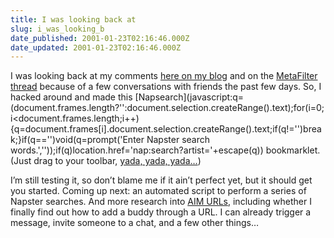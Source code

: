 ```yaml
---
title: I was looking back at
slug: i_was_looking_b
date_published: 2001-01-23T02:16:46.000Z
date_updated: 2001-01-23T02:16:46.000Z
---
```


I was looking back at my comments [here on my blog](http://www.dashes.com/anil/index.php?blogarch/2000_09_01_archive.php#849701) and on the [MetaFilter thread](http://www.metafilter.com/comments.mefi/3270) because of a few conversations with friends the past few days. So, I hacked around and made this [Napsearch](javascript:q=(document.frames.length?'':document.selection.createRange().text);for(i=0;i<document.frames.length;i++){q=document.frames[i].document.selection.createRange().text;if(q!='')break;}if(q=='')void(q=prompt('Enter Napster search words.',''));if(q)location.href='nap:search?artist='+escape(q)) bookmarklet. (Just drag to your toolbar, [yada, yada, yada…](http://www.bookmarklets.com))

I’m still testing it, so don’t blame me if it ain’t perfect yet, but it should get you started. Coming up next: an automated script to perform a series of Napster searches. And more research into [AIM URLs](aim:goim?screenname=anildash&amp;message=Yo!), including whether I finally find out how to add a buddy through a URL. I can already trigger a message, invite someone to a chat, and a few other things…
